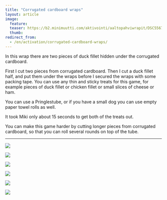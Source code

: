 ```yaml
---
title: "Corrugated cardboard wraps"
layout: article
image:
  feature:
  teaser: https://b2.minimuutti.com/aktivointi/aaltopahviwrapit/DSC55675-245px.jpg
  thumb:
redirect_from:
  - /en/activation/corrugated-cardboard-wraps/
---
```


In this wrap there are two pieces of duck fillet hidden under the corrugated cardboard.

First I cut two pieces from corrugated cardboard. Then I cut a duck fillet half, and put them under the wraps before I secured the wraps with some packing tape. You can use any thin and sticky treats for this game, for example pieces of duck fillet or chicken fillet or small slices of cheese or ham.

You can use a Pringlestube, or if you have a small dog you can use empty paper towel rolls as well.

It took Miki only about 15 seconds to get both of the treats out.

You can make this game harder by cutting longer pieces from corrugated cardboard, so that you can roll several rounds on top of the tube.

---

![](https://b2.minimuutti.com/aktivointi/aaltopahviwrapit/DSC55668-800px.jpg)

![](https://b2.minimuutti.com/aktivointi/aaltopahviwrapit/DSC55671-800px.jpg)

![](https://b2.minimuutti.com/aktivointi/aaltopahviwrapit/DSC55675-800px.jpg)

![](https://b2.minimuutti.com/aktivointi/aaltopahviwrapit/DSC55676-800px.jpg)

![](https://b2.minimuutti.com/aktivointi/aaltopahviwrapit/DSC55685-800px.jpg)

![](https://b2.minimuutti.com/aktivointi/aaltopahviwrapit/DSC55665-800px.jpg)
